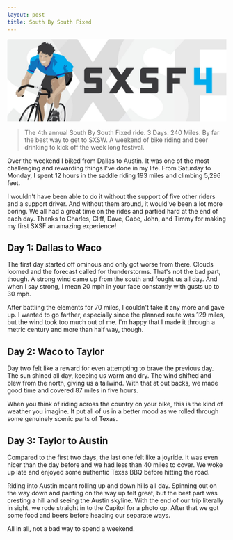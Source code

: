 ```yaml
---
layout: post
title: South By South Fixed
---
```


[![South By South Fixed][1]][2]

> The 4th annual South By South Fixed ride. 3 Days. 240 Miles. By far
> the best way to get to SXSW. A weekend of bike riding and beer
> drinking to kick off the week long festival.

Over the weekend I biked from Dallas to Austin. It was one of the
most challenging and rewarding things I've done in my life. From
Saturday to Monday, I spent 12 hours in the saddle riding 193 miles
and climbing 5,296 feet.

I wouldn't have been able to do it without the support of five other
riders and a support driver. And without them around, it would've
been a lot more boring. We all had a great time on the rides and
partied hard at the end of each day. Thanks to Charles, Cliff, Dave,
Gabe, John, and Timmy for making my first SXSF an amazing experience!

## Day 1: Dallas to Waco

The first day started off ominous and only got worse from there.
Clouds loomed and the forecast called for thunderstorms. That's not
the bad part, though. A strong wind came up from the south and
fought us all day. And when I say strong, I mean 20 mph in your
face constantly with gusts up to 30 mph.

After battling the elements for 70 miles, I couldn't take it any
more and gave up. I wanted to go farther, especially since the
planned route was 129 miles, but the wind took too much out of me.
I'm happy that I made it through a metric century and more than
half way, though.

## Day 2: Waco to Taylor

Day two felt like a reward for even attempting to brave the previous
day. The sun shined all day, keeping us warm and dry. The wind
shifted and blew from the north, giving us a tailwind. With that
at out backs, we made good time and covered 87 miles in five hours.

When you think of riding across the country on your bike, this is
the kind of weather you imagine. It put all of us in a better mood
as we rolled through some genuinely scenic parts of Texas.

## Day 3: Taylor to Austin

Compared to the first two days, the last one felt like a joyride.
It was even nicer than the day before and we had less than 40 miles
to cover. We woke up late and enjoyed some authentic Texas BBQ
before hitting the road.

Riding into Austin meant rolling up and down hills all day. Spinning
out on the way down and panting on the way up felt great, but the
best part was cresting a hill and seeing the Austin skyline. With
the end of our trip literally in sight, we rode straight in to the
Capitol for a photo op. After that we got some food and beers before
heading our separate ways.

All in all, not a bad way to spend a weekend.

[1]: /static/images/2013/03/12/south-by-south-fixed.jpg
[2]: http://fixedtouring.com/south-by-south-fixed/

